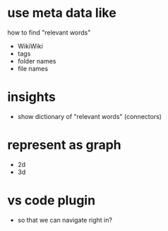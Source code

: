 
# use meta data like

how to find "relevant words"

- WikiWiki
- tags
- folder names
- file names

# insights

- show dictionary of "relevant words" (connectors)

# represent as graph

- 2d
- 3d

# vs code plugin

-  so that we can navigate right in?
  